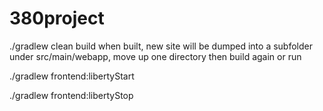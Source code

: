 # 380project
./gradlew clean build
when built, new site will be dumped into a subfolder under src/main/webapp, move up one directory then build again or run

./gradlew frontend:libertyStart

./gradlew frontend:libertyStop
